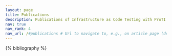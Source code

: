 ```yaml
---
layout: page
title: Publications
description: Publications of Infrastructure as Code Testing with ProTI.
nav: true
nav_rank: 4
nav_url: /#publications # Url to navigate to, e.g., on article page (defaults to .url)
---
```


{% bibliography %}

